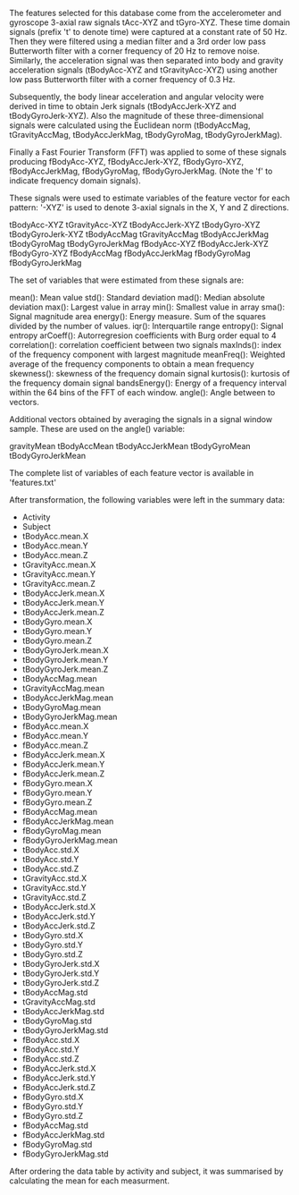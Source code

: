 The features selected for this database come from the accelerometer and gyroscope 3-axial raw signals tAcc-XYZ and tGyro-XYZ. These time domain signals (prefix 't' to denote time) were captured at a constant rate of 50 Hz. Then they were filtered using a median filter and a 3rd order low pass Butterworth filter with a corner frequency of 20 Hz to remove noise. Similarly, the acceleration signal was then separated into body and gravity acceleration signals (tBodyAcc-XYZ and tGravityAcc-XYZ) using another low pass Butterworth filter with a corner frequency of 0.3 Hz. 

Subsequently, the body linear acceleration and angular velocity were derived in time to obtain Jerk signals (tBodyAccJerk-XYZ and tBodyGyroJerk-XYZ). Also the magnitude of these three-dimensional signals were calculated using the Euclidean norm (tBodyAccMag, tGravityAccMag, tBodyAccJerkMag, tBodyGyroMag, tBodyGyroJerkMag). 

Finally a Fast Fourier Transform (FFT) was applied to some of these signals producing fBodyAcc-XYZ, fBodyAccJerk-XYZ, fBodyGyro-XYZ, fBodyAccJerkMag, fBodyGyroMag, fBodyGyroJerkMag. (Note the 'f' to indicate frequency domain signals). 

These signals were used to estimate variables of the feature vector for each pattern:
'-XYZ' is used to denote 3-axial signals in the X, Y and Z directions.

tBodyAcc-XYZ
tGravityAcc-XYZ
tBodyAccJerk-XYZ
tBodyGyro-XYZ
tBodyGyroJerk-XYZ
tBodyAccMag
tGravityAccMag
tBodyAccJerkMag
tBodyGyroMag
tBodyGyroJerkMag
fBodyAcc-XYZ
fBodyAccJerk-XYZ
fBodyGyro-XYZ
fBodyAccMag
fBodyAccJerkMag
fBodyGyroMag
fBodyGyroJerkMag

The set of variables that were estimated from these signals are: 

mean(): Mean value
std(): Standard deviation
mad(): Median absolute deviation 
max(): Largest value in array
min(): Smallest value in array
sma(): Signal magnitude area
energy(): Energy measure. Sum of the squares divided by the number of values. 
iqr(): Interquartile range 
entropy(): Signal entropy
arCoeff(): Autorregresion coefficients with Burg order equal to 4
correlation(): correlation coefficient between two signals
maxInds(): index of the frequency component with largest magnitude
meanFreq(): Weighted average of the frequency components to obtain a mean frequency
skewness(): skewness of the frequency domain signal 
kurtosis(): kurtosis of the frequency domain signal 
bandsEnergy(): Energy of a frequency interval within the 64 bins of the FFT of each window.
angle(): Angle between to vectors.

Additional vectors obtained by averaging the signals in a signal window sample. These are used on the angle() variable:

gravityMean
tBodyAccMean
tBodyAccJerkMean
tBodyGyroMean
tBodyGyroJerkMean

The complete list of variables of each feature vector is available in 'features.txt'

After transformation, the following variables were left in the summary data:


- Activity
- Subject
- tBodyAcc.mean.X
- tBodyAcc.mean.Y
- tBodyAcc.mean.Z
- tGravityAcc.mean.X
- tGravityAcc.mean.Y
- tGravityAcc.mean.Z
- tBodyAccJerk.mean.X
- tBodyAccJerk.mean.Y
- tBodyAccJerk.mean.Z
- tBodyGyro.mean.X
- tBodyGyro.mean.Y
- tBodyGyro.mean.Z
- tBodyGyroJerk.mean.X
- tBodyGyroJerk.mean.Y
- tBodyGyroJerk.mean.Z
- tBodyAccMag.mean
- tGravityAccMag.mean
- tBodyAccJerkMag.mean
- tBodyGyroMag.mean
- tBodyGyroJerkMag.mean
- fBodyAcc.mean.X
- fBodyAcc.mean.Y
- fBodyAcc.mean.Z
- fBodyAccJerk.mean.X
- fBodyAccJerk.mean.Y
- fBodyAccJerk.mean.Z
- fBodyGyro.mean.X
- fBodyGyro.mean.Y
- fBodyGyro.mean.Z
- fBodyAccMag.mean
- fBodyAccJerkMag.mean
- fBodyGyroMag.mean
- fBodyGyroJerkMag.mean
- tBodyAcc.std.X
- tBodyAcc.std.Y
- tBodyAcc.std.Z
- tGravityAcc.std.X
- tGravityAcc.std.Y
- tGravityAcc.std.Z
- tBodyAccJerk.std.X
- tBodyAccJerk.std.Y
- tBodyAccJerk.std.Z
- tBodyGyro.std.X
- tBodyGyro.std.Y
- tBodyGyro.std.Z
- tBodyGyroJerk.std.X
- tBodyGyroJerk.std.Y
- tBodyGyroJerk.std.Z
- tBodyAccMag.std
- tGravityAccMag.std
- tBodyAccJerkMag.std
- tBodyGyroMag.std
- tBodyGyroJerkMag.std
- fBodyAcc.std.X
- fBodyAcc.std.Y
- fBodyAcc.std.Z
- fBodyAccJerk.std.X
- fBodyAccJerk.std.Y
- fBodyAccJerk.std.Z
- fBodyGyro.std.X
- fBodyGyro.std.Y
- fBodyGyro.std.Z
- fBodyAccMag.std
- fBodyAccJerkMag.std
- fBodyGyroMag.std
- fBodyGyroJerkMag.std

After ordering the data table by activity and subject, it was summarised by calculating the mean for each measurment.
